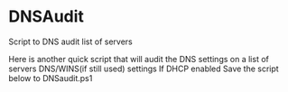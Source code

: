 # DNSAudit
Script to DNS audit list of servers

Here is another quick script that will audit the DNS settings on a list of servers 
DNS/WINS(if still used) settings
If DHCP enabled
Save the script below to DNSaudit.ps1
